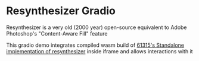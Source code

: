 # Resynthesizer Gradio

Resynthesizer is a very old (2000 year) open-source equivalent to Adobe Photoshop's "Content-Aware Fill" feature

This gradio demo integrates compiled wasm build of [61315's Standalone implementation of resynthesizer](https://github.com/61315/resynthesizer) inside iframe and allows interactions with it
